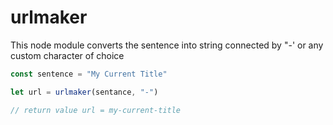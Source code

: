 # urlmaker
This node module converts the sentence into string connected by "-' or any custom character of choice

```javascript
const sentence = "My Current Title"

let url = urlmaker(sentance, "-")

// return value url = my-current-title
 

```